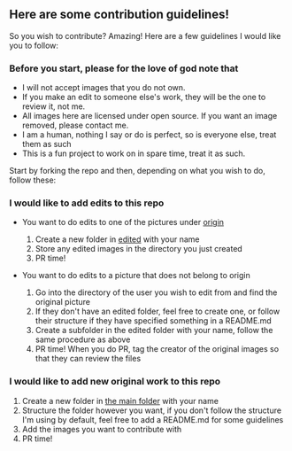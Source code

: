 ## Here are some contribution guidelines!
So you wish to contribute? Amazing! Here are a few guidelines I would like you to follow:

### Before you start, please for the love of god note that
- I will not accept images that you do not own. 
- If you make an edit to someone else's work, they will be the one to review it, not me. 
- All images here are licensed under open source. If you want an image removed, please contact me. 
- I am a human, nothing I say or do is perfect, so is everyone else, treat them as such
- This is a fun project to work on in spare time, treat it as such. 

Start by forking the repo and then, depending on what you wish to do, follow these:

### I would like to add edits to this repo
- You want to do edits to one of the pictures under [origin](original)
  1. Create a new folder in [edited](edited) with your name
  2. Store any edited images in the directory you just created
  3. PR time!
  
- You want to do edits to a picture that does not belong to origin
  1. Go into the directory of the user you wish to edit from and find the original picture
  2. If they don't have an edited folder, feel free to create one, or follow their structure if they have specified something in a README.md
  3. Create a subfolder in the edited folder with your name, follow the same procedure as above
  4. PR time! When you do PR, tag the creator of the original images so that they can review the files
  
### I would like to add new original work to this repo
1. Create a new folder in [the main folder](https://github.com/manderio/manpapers) with your name
2. Structure the folder however you want, if you don't follow the structure I'm using by default, feel free to add a README.md for some guidelines
3. Add the images you want to contribute with
4. PR time!

